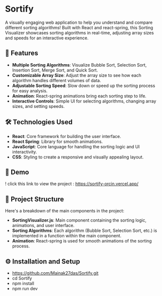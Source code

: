 # Sortify

A visually engaging web application to help you understand and compare different sorting algorithms! Built with React and react-spring, this Sorting Visualizer showcases sorting algorithms in real-time, adjusting array sizes and speeds for an interactive experience.

## 🚀 Features

- **Multiple Sorting Algorithms**: Visualize Bubble Sort, Selection Sort, Insertion Sort, Merge Sort, and Quick Sort.
- **Customizable Array Size**: Adjust the array size to see how each algorithm handles different volumes of data.
- **Adjustable Sorting Speed**: Slow down or speed up the sorting process for easy analysis.
- **Animation**: React-spring animations bring each sorting step to life.
- **Interactive Controls**: Simple UI for selecting algorithms, changing array sizes, and setting speeds.

## 🛠️ Technologies Used

- **React**: Core framework for building the user interface.
- **React Spring**: Library for smooth animations.
- **JavaScript**: Core language for handling the sorting logic and UI interactivity.
- **CSS**: Styling to create a responsive and visually appealing layout.

## 📸 Demo

! click this link to view the project :   https://sortify-orcin.vercel.app/

## 📂 Project Structure

Here's a breakdown of the main components in the project:

- **SortingVisualizer.js**: Main component containing the sorting logic, animations, and user interface.
- **Sorting Algorithms**: Each algorithm (Bubble Sort, Selection Sort, etc.) is implemented in a function within the main component.
- **Animation**: React-spring is used for smooth animations of the sorting process.

## ⚙️ Installation and Setup
- https://github.com/Mainak27das/Sortify.git
- cd Sortify
- npm install
- npm run dev



